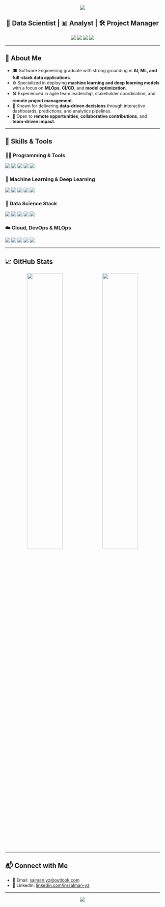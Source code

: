 <!-- Header Banner -->
<p align="center">
  <img src="https://capsule-render.vercel.app/api?type=wave&color=gradient&height=160&section=header&text=Hi%20👋%20I'm%20Salman%20Yousufzai&fontSize=35&fontAlignY=30" />
</p>

<h2 align="center">🚀 Data Scientist | 📊 Analyst | 🛠️ Project Manager</h2>

<p align="center">
  <img src="https://img.shields.io/badge/Specialty-Machine%20Learning%20%26%20Deep%20Learning-6C63FF?style=for-the-badge&logo=tensorflow&logoColor=white" />
  <img src="https://img.shields.io/badge/Management-Agile%20%7C%20Scrum-yellow?style=for-the-badge&logo=trello&logoColor=white" />
  <img src="https://img.shields.io/badge/Private%20Commits-900%2B-informational?style=for-the-badge&logo=github&logoColor=white" />
  <img src="https://img.shields.io/badge/Growth-Lifelong%20Learner-orange?style=for-the-badge" />
</p>

---

## 🧠 About Me
- 🎓 Software Engineering graduate with strong grounding in **AI, ML, and full-stack data applications**.
- ⚙️ Specialized in deploying **machine learning and deep learning models** with a focus on **MLOps**, **CI/CD**, and **model optimization**.
- 🛠️ Experienced in agile team leadership, stakeholder coordination, and **remote project management**.
- 🧰 Known for delivering **data-driven decisions** through interactive dashboards, predictions, and analytics pipelines.
- 🤝 Open to **remote opportunities**, **collaborative contributions**, and **team-driven impact**.

---

## 🔧 Skills & Tools

### 👨‍💻 Programming & Tools
<p>
  <img src="https://img.shields.io/badge/Language-Python-3776AB?style=for-the-badge&logo=python&logoColor=white" />
  <img src="https://img.shields.io/badge/Language-SQL-336791?style=for-the-badge&logo=postgresql&logoColor=white" />
  <img src="https://img.shields.io/badge/Frontend-Vue.js-4FC08D?style=for-the-badge&logo=vue.js&logoColor=white" />
  <img src="https://img.shields.io/badge/Backend-Flask%20%7C%20FastAPI-009688?style=for-the-badge&logo=flask&logoColor=white" />
  <img src="https://img.shields.io/badge/Database-PostgreSQL-4169E1?style=for-the-badge&logo=postgresql&logoColor=white" />
</p>

### 🤖 Machine Learning & Deep Learning
<p>
  <img src="https://img.shields.io/badge/ML-Scikit--learn-F7931E?style=for-the-badge&logo=scikit-learn&logoColor=white" />
  <img src="https://img.shields.io/badge/DL-TensorFlow-FF6F00?style=for-the-badge&logo=tensorflow&logoColor=white" />
  <img src="https://img.shields.io/badge/DL-Keras-D00000?style=for-the-badge&logo=keras&logoColor=white" />
  <img src="https://img.shields.io/badge/DL-PyTorch-EE4C2C?style=for-the-badge&logo=pytorch&logoColor=white" />
  <img src="https://img.shields.io/badge/NLP-Transformers-0081CB?style=for-the-badge&logo=huggingface&logoColor=white" />
</p>

### 🧪 Data Science Stack
<p>
  <img src="https://img.shields.io/badge/Data-Pandas-150458?style=for-the-badge&logo=pandas&logoColor=white" />
  <img src="https://img.shields.io/badge/Data-NumPy-013243?style=for-the-badge&logo=numpy&logoColor=white" />
  <img src="https://img.shields.io/badge/Visualization-Matplotlib-11557C?style=for-the-badge&logo=python&logoColor=white" />
  <img src="https://img.shields.io/badge/Visualization-Seaborn-FF7F0E?style=for-the-badge&logo=python&logoColor=white" />
  <img src="https://img.shields.io/badge/BI-Power%20BI-F2C811?style=for-the-badge&logo=powerbi&logoColor=black" />
</p>

### ☁️ Cloud, DevOps & MLOps
<p>
  <img src="https://img.shields.io/badge/Cloud-Microsoft%20Azure-0089D6?style=for-the-badge&logo=microsoftazure&logoColor=white" />
  <img src="https://img.shields.io/badge/Cloud-Google%20Colab-F9AB00?style=for-the-badge&logo=googlecolab&logoColor=black" />
  <img src="https://img.shields.io/badge/CI/CD-GitHub%20Actions-2088FF?style=for-the-badge&logo=githubactions&logoColor=white" />
  <img src="https://img.shields.io/badge/Containers-Docker-2496ED?style=for-the-badge&logo=docker&logoColor=white" />
  <img src="https://img.shields.io/badge/MLOps-MLflow-0064a5?style=for-the-badge&logo=mlflow&logoColor=white" />
</p>

---

## 📈 GitHub Stats
<p align="center">
  <img src="https://github-readme-stats.vercel.app/api?username=Salman-41&show_icons=true&theme=react&count_private=true" width="48%" />
  <img src="https://github-readme-streak-stats.herokuapp.com/?user=Salman-41&theme=react" width="48%" />
</p>

---

## 📬 Connect with Me
- 📧 Email: [salman.yz@outlook.com](mailto:salman.yz@outlook.com)  
- 💼 LinkedIn: [linkedin.com/in/salman-yz](https://www.linkedin.com/in/salman-yz/)  
<!-- Portfolio: Coming Soon -->

---

<p align="center">
  <img src="https://capsule-render.vercel.app/api?type=wave&color=gradient&height=120&section=footer" />
</p>
